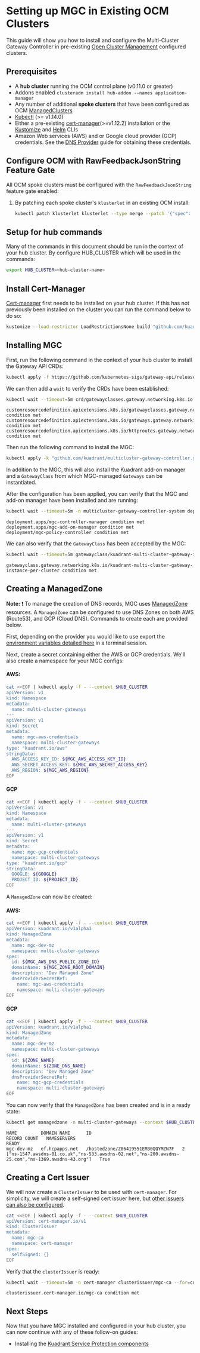 # Setting up MGC in Existing OCM Clusters

This guide will show you how to install and configure the Multi-Cluster Gateway Controller in pre-existing [Open Cluster Management](https://open-cluster-management.io/) configured clusters.

## Prerequisites

- A **hub cluster** running the OCM control plane (v0.11.0 or greater)
- Addons enabled `clusteradm install hub-addon --names application-manager`
- Any number of additional **spoke clusters** that have been configured as OCM [ManagedClusters](https://open-cluster-management.io/concepts/managedcluster/)
- [Kubectl](https://kubernetes.io/docs/tasks/tools/#kubectl) (>= v1.14.0)
- Either a pre-existing [cert-manager](https://cert-manager.io/)(>=v1.12.2) installation or the [Kustomize](https://kubectl.docs.kubernetes.io/installation/kustomize/) and [Helm](https://helm.sh/docs/intro/quickstart/#install-helm) CLIs
- Amazon Web services (AWS) and or Google cloud provider (GCP) credentials. See the [DNS Provider](../dnspolicy/dns-provider.md) guide for obtaining these credentials.

## Configure OCM with RawFeedbackJsonString Feature Gate

All OCM spoke clusters must be configured with the `RawFeedbackJsonString` feature gate enabled:

1. By patching each spoke cluster's `klusterlet` in an existing OCM install:

    ```bash
    kubectl patch klusterlet klusterlet --type merge --patch '{"spec": {"workConfiguration": {"featureGates": [{"feature": "RawFeedbackJsonString", "mode": "Enable"}]}}}' --context <EACH_SPOKE_CLUSTER>
    ```

## Setup for hub commands
Many of the commands in this document should be run in the context of your hub cluster.
By configure HUB_CLUSTER which will be used in the commands:

```bash
export HUB_CLUSTER=<hub-cluster-name>
```

## Install Cert-Manager
[Cert-manager](https://cert-manager.io/) first needs to be installed on your hub cluster. If this has not previously been installed on the cluster you can run the command below to do so:

```bash
kustomize --load-restrictor LoadRestrictionsNone build "github.com/kuadrant/multicluster-gateway-controller.git/config/mgc-install-guide/cert-manager?ref=release-0.2" --enable-helm | kubectl apply -f - --context $HUB_CLUSTER
```

## Installing MGC

First, run the following command in the context of your hub cluster to install the Gateway API CRDs:

```bash
kubectl apply -f https://github.com/kubernetes-sigs/gateway-api/releases/download/v1.0.0/standard-install.yaml --context $HUB_CLUSTER
```

We can then add a `wait` to verify the CRDs have been established:

```bash
kubectl wait --timeout=5m crd/gatewayclasses.gateway.networking.k8s.io crd/gateways.gateway.networking.k8s.io crd/httproutes.gateway.networking.k8s.io --for=condition=Established --context $HUB_CLUSTER
```

```
customresourcedefinition.apiextensions.k8s.io/gatewayclasses.gateway.networking.k8s.io condition met
customresourcedefinition.apiextensions.k8s.io/gateways.gateway.networking.k8s.io condition met
customresourcedefinition.apiextensions.k8s.io/httproutes.gateway.networking.k8s.io condition met
```

Then run the following command to install the MGC:

```bash
kubectl apply -k "github.com/kuadrant/multicluster-gateway-controller.git/config/mgc-install-guide?ref=release-0.2" --context $HUB_CLUSTER
```

In addition to the MGC, this will also install the Kuadrant add-on manager and a `GatewayClass` from which MGC-managed `Gateways` can be instantiated.

After the configuration has been applied, you can verify that the MGC and add-on manager have been installed and are running:

```bash
kubectl wait --timeout=5m -n multicluster-gateway-controller-system deployment/mgc-controller-manager deployment/mgc-add-on-manager deployment/mgc-policy-controller --for=condition=Available --context $HUB_CLUSTER
```
```
deployment.apps/mgc-controller-manager condition met
deployment.apps/mgc-add-on-manager condition met
deployment/mgc-policy-controller condition met
```

We can also verify that the `GatewayClass` has been accepted by the MGC:

```bash
kubectl wait --timeout=5m gatewayclass/kuadrant-multi-cluster-gateway-instance-per-cluster --for=condition=Accepted --context $HUB_CLUSTER
```
```
gatewayclass.gateway.networking.k8s.io/kuadrant-multi-cluster-gateway-instance-per-cluster condition met
```

## Creating a ManagedZone

**Note:** :exclamation: To manage the creation of DNS records, MGC uses [ManagedZone](../dnspolicy/managed-zone.md) resources. A `ManagedZone` can be configured to use DNS Zones on both AWS (Route53), and GCP (Cloud DNS). Commands to create each are provided below. 

First, depending on the provider you would like to use export the [environment variables detailed here](https://docs.kuadrant.io/getting-started/#config) in a terminal session.

Next, create a secret containing either the AWS or GCP credentials. We'll also create a namespace for your MGC configs:

#### AWS:
```bash
cat <<EOF | kubectl apply -f - --context $HUB_CLUSTER
apiVersion: v1
kind: Namespace
metadata:
  name: multi-cluster-gateways
---
apiVersion: v1
kind: Secret
metadata:
  name: mgc-aws-credentials
  namespace: multi-cluster-gateways
type: "kuadrant.io/aws"
stringData:
  AWS_ACCESS_KEY_ID: ${MGC_AWS_ACCESS_KEY_ID}
  AWS_SECRET_ACCESS_KEY: ${MGC_AWS_SECRET_ACCESS_KEY}
  AWS_REGION: ${MGC_AWS_REGION}
EOF
```
#### GCP
```bash
cat <<EOF | kubectl apply -f - --context $HUB_CLUSTER
apiVersion: v1
kind: Namespace
metadata:
  name: multi-cluster-gateways
---
apiVersion: v1
kind: Secret
metadata:
  name: mgc-gcp-credentials
  namespace: multi-cluster-gateways
type: "kuadrant.io/gcp"
stringData:
  GOOGLE: ${GOOGLE}
  PROJECT_ID: ${PROJECT_ID}
EOF
```

A `ManagedZone` can now be created:

#### AWS:

```bash
cat <<EOF | kubectl apply -f - --context $HUB_CLUSTER
apiVersion: kuadrant.io/v1alpha1
kind: ManagedZone
metadata:
  name: mgc-dev-mz
  namespace: multi-cluster-gateways
spec:
  id: ${MGC_AWS_DNS_PUBLIC_ZONE_ID}
  domainName: ${MGC_ZONE_ROOT_DOMAIN}
  description: "Dev Managed Zone"
  dnsProviderSecretRef:
    name: mgc-aws-credentials
    namespace: multi-cluster-gateways
EOF
```
#### GCP

```bash
cat <<EOF | kubectl apply -f - --context $HUB_CLUSTER
apiVersion: kuadrant.io/v1alpha1
kind: ManagedZone
metadata:
  name: mgc-dev-mz
  namespace: multi-cluster-gateways
spec:
  id: ${ZONE_NAME}
  domainName: ${ZONE_DNS_NAME}
  description: "Dev Managed Zone"
  dnsProviderSecretRef:
    name: mgc-gcp-credentials
    namespace: multi-cluster-gateways
EOF
```

You can now verify that the `ManagedZone` has been created and is in a ready state:

```bash
kubectl get managedzone -n multi-cluster-gateways --context $HUB_CLUSTER
```
```
NAME         DOMAIN NAME      ID                                  RECORD COUNT   NAMESERVERS                                                                                         READY
mgc-dev-mz   ef.hcpapps.net   /hostedzone/Z06419551EM30QQYMZN7F   2              ["ns-1547.awsdns-01.co.uk","ns-533.awsdns-02.net","ns-200.awsdns-25.com","ns-1369.awsdns-43.org"]   True
```

## Creating a Cert Issuer

We will now create a `ClusterIssuer` to be used with `cert-manager`. For simplicity, we will create a self-signed cert issuer here, but [other issuers can also be configured](https://cert-manager.io/docs/configuration/).

```bash
cat <<EOF | kubectl apply -f - --context $HUB_CLUSTER
apiVersion: cert-manager.io/v1
kind: ClusterIssuer
metadata:
  name: mgc-ca
  namespace: cert-manager
spec:
  selfSigned: {}
EOF
```

Verify that the `clusterIssuer` is ready:

```bash
kubectl wait --timeout=5m -n cert-manager clusterissuer/mgc-ca --for=condition=Ready --context $HUB_CLUSTER
```
```
clusterissuer.cert-manager.io/mgc-ca condition met
```

## Next Steps

Now that you have MGC installed and configured in your hub cluster, you can now continue with any of these follow-on guides:

- Installing the [Kuadrant Service Protection components](./service-protection-installation.md)